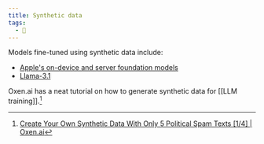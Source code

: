 ```yaml
---
title: Synthetic data
tags:
  - 🌱
---
```

Models fine-tuned using synthetic data include:

- [Apple's on-device and server foundation models](https://machinelearning.apple.com/research/introducing-apple-foundation-models)
- [Llama-3.1](https://ai.meta.com/blog/meta-llama-3-1/)

Oxen.ai has a neat tutorial on how to generate synthetic data for [[LLM training]].[^oxen-tutorial]

[^oxen-tutorial]: [Create Your Own Synthetic Data With Only 5 Political Spam Texts [1/4] | Oxen.ai](https://www.oxen.ai/blog/create-your-own-synthetic-data-with-only-5-political-spam-texts?ref=ghost.oxen.ai)